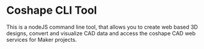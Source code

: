 # Coshape CLI Tool

This is a nodeJS command line tool, that allows you to create web based 3D designs, convert and visualize CAD data and access the coshape CAD web services for Maker projects.
